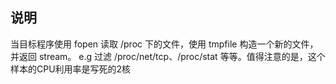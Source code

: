 ## 说明

当目标程序使用 fopen 读取 /proc 下的文件，使用 tmpfile 构造一个新的文件，并返回 stream。
e.g 过滤 /proc/net/tcp、/proc/stat 等等。值得注意的是，这个样本的CPU利用率是写死的2核
